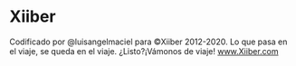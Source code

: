 # Xiiber
Codificado por @luisangelmaciel para ©Xiiber 2012-2020. Lo que pasa en el viaje, se queda en el viaje. ¿Listo?¡Vámonos de viaje! www.Xiiber.com 
